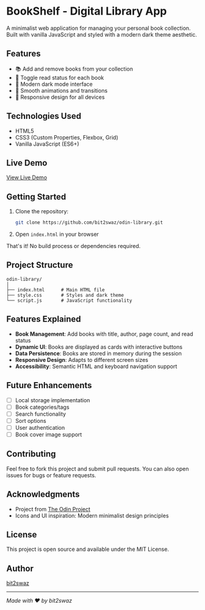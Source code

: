 # BookShelf - Digital Library App

A minimalist web application for managing your personal book collection. Built with vanilla JavaScript and styled with a modern dark theme aesthetic.

## Features

- 📚 Add and remove books from your collection
- 🔄 Toggle read status for each book
- 🌙 Modern dark mode interface
- 💫 Smooth animations and transitions
- 📱 Responsive design for all devices

## Technologies Used

- HTML5
- CSS3 (Custom Properties, Flexbox, Grid)
- Vanilla JavaScript (ES6+)

## Live Demo

[View Live Demo](https://bit2swaz.github.io/odin-library)

## Getting Started

1. Clone the repository:
   ```bash
   git clone https://github.com/bit2swaz/odin-library.git
   ```

2. Open `index.html` in your browser

That's it! No build process or dependencies required.

## Project Structure

```
odin-library/
│
├── index.html      # Main HTML file
├── style.css       # Styles and dark theme
└── script.js       # JavaScript functionality
```

## Features Explained

- **Book Management**: Add books with title, author, page count, and read status
- **Dynamic UI**: Books are displayed as cards with interactive buttons
- **Data Persistence**: Books are stored in memory during the session
- **Responsive Design**: Adapts to different screen sizes
- **Accessibility**: Semantic HTML and keyboard navigation support

## Future Enhancements

- [ ] Local storage implementation
- [ ] Book categories/tags
- [ ] Search functionality
- [ ] Sort options
- [ ] User authentication
- [ ] Book cover image support

## Contributing

Feel free to fork this project and submit pull requests. You can also open issues for bugs or feature requests.

## Acknowledgments

- Project from [The Odin Project](https://www.theodinproject.com/)
- Icons and UI inspiration: Modern minimalist design principles

## License

This project is open source and available under the MIT License.

## Author

[bit2swaz](https://github.com/bit2swaz)

---
*Made with ❤️ by bit2swaz*